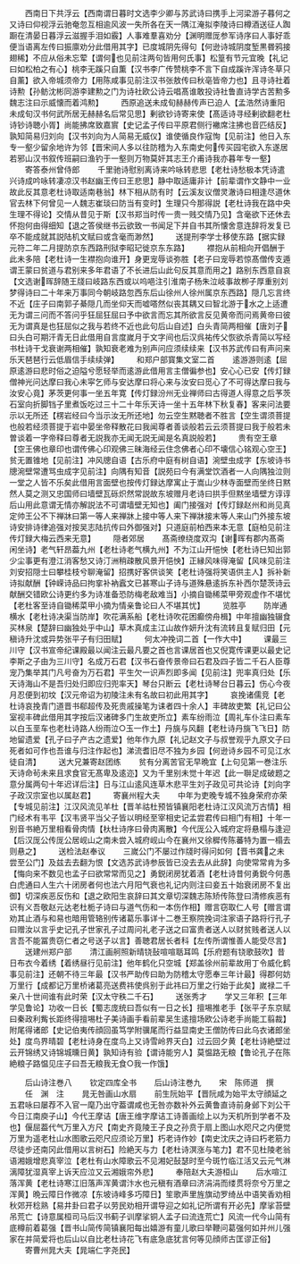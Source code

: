 <!-- { "loadSidebar": true } -->
　　西南日下共浮云【西南谓日暮时文选李少卿与苏武诗曰携手上河梁游子暮何之又诗曰仰视浮云驰奄忽互相逾风波一失所各在天一隅江淹拟李陵诗曰樽酒送征人踟蹰在清晏日暮浮云滋握手泪如霰】人事难羣喜劝分【渊明赠厐参军诗序曰人事好乖便当语离左传曰振廪劝分此借用其字】已度城阴先得句【何逊诗城阴度堑黒昬鸦接翅稀】不应从俗未忘荤【谓何也见前注两句皆用何氏事】松篁有节元宜晚【礼记曰如松柏之有心】桃李无蹊只自薫【汉书李广传赞桃李不言下自成蹊许浑诗冬草只自薰】欲入帝城须帝力【用陈咸事见前注汉书张敖传曰秋亳皆帝力也】且寻诗社着诗勲【孙鲂沈彬同游李建勲之门为诗社欧公诗云唱髙谁敢投诗社鲁直诗学古苦勲多魏志注曰示威懐而着鸿勲】
　　西原追送未成旬赫赫传声已迫人【孟浩然诗重阳未成旬汉书何武所居无赫赫名后常见思】剰欲钞诗寄来使【髙适诗寻经剰欲翻老杜诗钞诗聴小胥】尚能拂席致嘉賔【史记孟子传曰平原君侧行襒席注拂也音匹结反】孰知简易归刘向【汉书刘向为人简易无威仪】谁使循良作寇恂【见前注】他日入东专一壑少留余地许为邻【晋宋间人多以往防稽为入东南史何传买园宅欲入东遂居若邪山汉书叙传班嗣曰渔钓于一壑则万物莫奸其志王介甫诗我亦暮年专一壑】
　　寄答泰州曾侍郎
　　千里驰诗慰别离诗来吟咏转悲思【老杜诗愁极本凭诗遣兴诗成吟咏转凄凉汉书赵幽王传曰王悲思】静中取适庸非计【前辈谓作文静中一业故此反其意老杜诗取适南巷翁】林下相从防有时【云溪友议僧灵澈诗曰相逢尽道休官去林下何曾见一人魏志崔琰曰防当有变时】生理只今那得説【老杜诗我在路中央生理不得论】交情从昔见于斯【汉书郑当时传一贵一贱交情乃见】含毫欲下还休去怀抱何由得细知【退之答侯继书云欲致一书闻足下并自书其所懐舍意连辞将发复已卒不能成就其説陆机文赋曰或含毫而渺然】
　　送提刑李学士移使东路【据实録元符二年二月提防京东西路刑狱李昭玘徙京东东路】
　　襟抱从前相向开倡酬于此未多陪【老杜诗一生襟抱向谁开】身更宠辱谈弥胜【老子曰宠辱若惊髙僧传支遁谓王蒙曰贫道与君别来多年君语了不长进后山此句反其意而用之】路别东西意自哀【文选谢晖辞随王牋曰岐路东西或以呜唈注引淮南子杨朱泣岐事故栁子厚重别刘梦得诗曰二十年来万事同今朝岐路忽西东后山徐州人徐州属京东西路】隠几忘言终不近【庄子曰南郭子綦隠几而坐仰天而嘘嗒然似丧其耦又曰智北游于水之上适遭无为谓三问而不答问乎狂屈狂屈曰予中欲言而忘其所欲言反见黄帝而问焉黄帝曰彼无为谓真是也狂屈似之我与若终不近也此句后山自述】白头青简两相催【唐刘子曰头白可期汗青无日此借用自言度嵗月于文字间也后汉呉祐传父恢欲杀青简以写经书杜诗干戈衰谢两相催】孰知衰老难为别声问应须续续来【汉书苏武传曰有声问来乐天琶琶行云低眉信手续续弹】
　　和郑户部寳集文室二首
　　逺游游则逺【屈原逺游曰悲时俗之迫隘兮愿轻举而逺游此借用言主僧徧参也】安心心已安【传灯録僧神光问达摩曰我心未寜乞师与安达摩曰将心来与汝安曰觅心了不可得达摩曰我与汝安心竟】茅茨更何事一坐五年寛【传灯録汾州无业禅师曰古得道人得意之后芧茨石室向折脚铛子里煮饭吃过三十二十年乐天诗一坐十五年林下秋复春】客来问法要示以无所还【楞岩经曰今当示汝无所还地】勿云空生黙聴者不胜言【空生谓须菩提也般若经须菩提于岩中晏坐帝释散花曰我闻尊者善谈般若云云须菩提曰我于般若未曽谈着一字帝释曰尊者无説我亦无闻无説无闻是名真説般若】
　　贵有空王章【空王佛也章印也谓传佛心印观佛三昧海经云住念佛者心印不壊信心铭观心空王】贫无置锥地【见前注】冲风牕自语【古乐府中庭有树自语】涴壁虫成字【东坡诗书牕涴壁常遭骂虫成字见前注】向隅有知音【説苑曰今有满堂饮酒者一人向隅独泣则一堂之人皆不乐矣此借用言面壁也按传灯録达摩寓止于嵩山少林寺面壁而坐终日黙然人莫之测又忠国师曰墙壁瓦砾炽然常説故东坡赠月老诗曰拱手但黙坐墙壁方谆谆后山用此意谓无情亦解説法不可谓墙壁无知也】阖门接强对【传灯録赵州和尚见真定帅王公不下禅牀曰第一等人来禅牀上接中等人来下禅牀接末等人来山门外接东坡诗安排诗律追强对按吴志陆抗传曰外御强对】只道庭前柏西来本无意【庭柏见前注传灯録大梅云西来无意】
　　隠者郊居
　　髙斋缭绕度双沟【谢晖有郡内髙斋闲坐诗】老气轩昂葢九州【老杜诗老气横九州】不为江山开悒怏【老杜诗巳知出郭少尘事更有澄江消客愁又诗汀洲稍疎散风景开悒怏】正縁风味得淹留【风味见前注刘安招隠士曰攀桂枝兮聊淹留】招携好客供谈笑【老杜诗强将笑语供主人】拆补新诗拟献酬【钟嵘诗品曰拘挛补衲蠧文已甚寒山子诗与道殊悬逺拆东补西尔楚茨诗云献酬交错欧公诗更约多为诗准备恐防梅老敌难当】小摘自锄稀菜甲旁观虚作不堪忧【老杜客至诗自锄稀菜甲小摘为情亲鲁论曰人不堪其忧】
　　览胜亭
　　防岸通横水【老杜诗决渠当防岸】吹花满系船【老杜诗吹花困癫傍舟楫】中年擅幽独辍食买林泉【楚辞曰幽独处乎中山】草木真成主江山故作妍升沈有流转且复赋归田【元稹诗升沈或异势张平子有归田赋】
　　何太冲挽词二首【一作大中】
　　课最三川守【汉书宣帝纪课殿最以闻注云最凡要之首也言课居首也又倪寛传课更以最史记李斯之子由为三川守】名成万石君【汉书石奋传景帝曰石君及四子皆二千石人臣尊宠乃集举其门凡号奋为万石君】平生欠一识声烈即多闻【见前注】兜率真归处【乐天诗海山不是吾归处归即应归兜率天】琴台只断云【老杜诗琴台日暮云】伤心今夜月忍便到初坟【汉元帝诏为初陵注未有名故曰初此用其字】
　　哀挽诸儒竞【老杜诗哀挽青门道晋书郗超传及死贵戚操笔为诔者四十余人】丰碑故吏繁【礼记曰公室视丰碑此借用其字按后汉诸碑多门生故吏所立】素车纷雨泣【周礼车仆注曰素车以白玉垩车也老杜诗路人纷雨泣○玉一作土】丹旐与风翻【老杜诗丹旐飞飞日】防地留遗爱【孔子曰子产古之遗爱】他年作九原【礼记赵文子与叔誉观乎九原文子曰死者如可作也吾谁与归注作起也】涕流耆旧尽不独为乡园【何逊诗乡园不可见江水徒自清】
　　送大兄兼寄赵团练
　　贫有分离苦官无早晩宜【上句见第一巻注乐天诗命茍未来且求食官无髙卑及逺迩】又为千里别未觉十年迟【此一聨足成破题之意分属两句十年迟详后注】日与江山逺风连草木悲平生刘子政见可共论诗【刘向字子政汉宗室也以属赵君】
　　寄襄州程大夫
　　中年为吏晚专城不独身荣府亦荣【专城见前注】江汉风流见羊杜【晋羊祜杜预皆镇襄阳老杜诗江汉风流万古情】相门经术有韦平【汉韦贤平当父子皆以明经至宰相史记孟尝君传曰相门有相】十年一别音书絶万里相看骨肉情【杕杜诗序曰骨肉离散】今代厐公入城府定将悬榻与逢迎【后汉厐公传厐公居岘山之南未尝入城府岘山今在襄州又徐穉传陈蕃特为置一榻去则悬之】
　　送检法赵奉议
　　三嵗公门不屡过作牋时得问如何【晋书龚之未尝至公门】及兹去去翻为恨【文选苏武诗参辰皆已没去去从此辞】向使常常肯为多【悔向来不数见也孟子曰欲常常而见之】勇鋭闭房犹着酒【老杜诗昔何勇鋭今何愚白虎通曰人生六十闭房者何也法六月阳气衰也礼记内则注曰妾五十始衰闭房不复出御】切深疾恶反伤和【退之欧阳生哀辞曰其文章切深魏志陈矫传陈登曰清修疾恶有识有义吾敬赵元达老杜栀子诗曰与道气伤和一本伤作相】赠言窃取仁人号【赠言谓劝其止酒与和易也暗用管辂别传诸葛乐事详十二巻王察院挽词注家语子路将行孔子曰赠汝以言乎史记孔子世家孔子过周问礼老子送之曰富贵者送人以财贫贱者送人以言吾不能冨贵窃仁者之号送子以言】善聴君居长者科【左传所谓惟善人能受尽言】
　　送建州郑户部
　　清江画舸照新晴铙鼔喧喧聒耳鸣【乐府题有铙歌鼓吹】昔日布衣今着绣【着绣昼行见前注】他年鹤化只空城【郑盖徐州前辈故用丁令威化鹤事见前注】还朝不待三年最【汉书严助传曰助为防稽太守愿奉三年计最】得郡何妨万里行【成都记万里桥诸葛亮送费祎使呉别于此祎曰万里之行始于此矣】嵗禄二千亲八十世间谁有此时荣【汉太守秩二千石】
　　送张秀才
　　学又三年积【三年学见鲁论】功收一日长【蜀志庞统曰吾似有一日之长】擅埸推老手【张平子东京赋曰秦政利觜长距终得擅埸杜子美诗画手看前辈吴生逺擅场欧公诗老手尚能工翦裁】附尾得诸郎【史记伯夷传顔回虽笃学附骥尾而行益显南史王僧防传曰此乌衣诸郎坐处】度鸟界晴碧【老杜诗身在度鸟上又诗雪岭界天白】过云回夕黄【老杜诗絶壁过云开锦绣又诗锦城曛日黄】孰知诗有验【谓诗能穷人】莫愠路无粮【鲁论孔子在陈絶粮子路愠见庄子曰吾无粮我无食○我一作饿】













　　后山诗注巻八
　　钦定四库全书
　　后山诗注巻九
　　宋　陈师道　撰
　　任　渊　注
　　晁无咎画山水扇
　　前生阮始平【晋阮咸为始平太守顔延之五君咏曰屡荐不入官一麾乃出守葢谓咸也无咎亦数补外云黄鲁直诗前身邺下刘公干今日江南庾子山】今代王摩诘【唐王维字摩诘工诗善画绘上以为天机所到学者不及也】偃屈葢代气万里入方尺【南史齐竟陵王子良之孙贲于扇上图山水咫尺之内便觉万里为遥老杜山水图歌云咫尺应须论万里】朽老诗作妙【南史沈庆之诗曰朽老筋力尽徒步还南冈此借用以言树石】险絶天与力【老杜诗溟涨与笔力】君不见杜陵老翁语湘娥增悲真宰泣【老杜有山水障歌云不见湘妃鼔瑟时至今斑竹临江活又云元气淋漓障犹湿真宰上诉天应泣又云湘娥帘外悲】
　　奉陪赵大夫游桓山
　　后水喧江落浑黄【老杜诗寒江旧落声浑黄谓汴水也元稹有酒章曰济涓涓而缕贯将奈兮万里之浑黄】晩云障日作微凉【东坡诗峰多巧障日】笙歌声里旌旗动罗绮丛中语笑香劝相秋郊开稔熟【易井卦曰君子以劳民劝相开谓导迎之如礼记所谓有开必先】摩挲苔壁吊荒亡【诗意属桓司马后汉书蓟子训摩挲铜人孟子曰流连荒亡】风流一代今山简有底樽前着葛强【晋书山简传简镇襄阳每出嬉游有童儿歌曰举鞭问葛强何如并州儿强家在并简爱将也后山以自比老杜诗花飞有底急底犹言何等见顔师古匡谬正俗】
　　寄曹州晁大夫【晁端仁字尧民】
